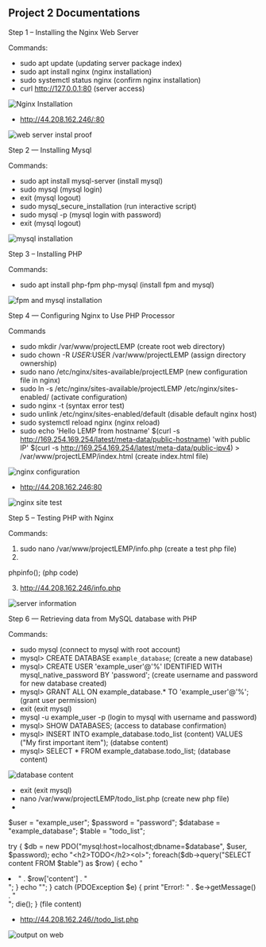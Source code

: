 ## Project 2 Documentations

Step 1 – Installing the Nginx Web Server

Commands:

- sudo apt update (updating server package index)
- sudo apt install nginx (nginx installation)
- sudo systemctl status nginx (confirm nginx installation)
- curl http://127.0.0.1:80 (server access)

![Nginx Installation](./p2images/step1.PNG)


- http://44.208.162.246/:80

![web server instal proof](./p2images/step1a.PNG)


Step 2 — Installing Mysql

Commands:

- sudo apt install mysql-server (install mysql)
- sudo mysql (mysql login)
- exit (mysql logout)
- sudo mysql_secure_installation (run interactive script)
- sudo mysql -p (mysql login with password)
- exit (mysql logout)

![mysql installation](./p2images/step2.PNG)


Step 3 – Installing PHP

Commands:

- sudo apt install php-fpm php-mysql (install fpm and mysql)

![fpm and mysql installation](./p2images/step3.PNG)

Step 4 — Configuring Nginx to Use PHP Processor

Commands

- sudo mkdir /var/www/projectLEMP (create root web directory)
- sudo chown -R $USER:$USER /var/www/projectLEMP (assign directory ownership)
- sudo nano /etc/nginx/sites-available/projectLEMP (new configuration file in nginx)
- sudo ln -s /etc/nginx/sites-available/projectLEMP /etc/nginx/sites-enabled/ (activate configuration)
- sudo nginx -t (syntax error test)
- sudo unlink /etc/nginx/sites-enabled/default (disable default nginx host)
- sudo systemctl reload nginx (nginx reload)
- sudo echo 'Hello LEMP from hostname' $(curl -s http://169.254.169.254/latest/meta-data/public-hostname) 'with public IP' $(curl -s http://169.254.169.254/latest/meta-data/public-ipv4) > /var/www/projectLEMP/index.html (create index.html file)

![nginx configuration](./p2images/step4.PNG)

- http://44.208.162.246:80

![nginx site test](./p2images/step4a.PNG)

Step 5 – Testing PHP with Nginx

Commands:

1. sudo nano /var/www/projectLEMP/info.php (create a test php file)
2. <?php
phpinfo(); (php code)



3. http://44.208.162.246/info.php

![server information](./p2images/step5.PNG)

Step 6 — Retrieving data from MySQL database with PHP

Commands:

- sudo mysql (connect to mysql with root account)
- mysql> CREATE DATABASE `example_database`; (create a new database)
- mysql>  CREATE USER 'example_user'@'%' IDENTIFIED WITH mysql_native_password BY 'password'; (create username and password for new database created)
- mysql> GRANT ALL ON example_database.* TO 'example_user'@'%'; (grant user permission)
- exit (exit mysql)
- mysql -u example_user -p (login to mysql with username and password)
- mysql> SHOW DATABASES; (access to database confirmation)
- mysql> INSERT INTO example_database.todo_list (content) VALUES ("My first important item"); (databse content)
- mysql>  SELECT * FROM example_database.todo_list; (database content)

![database content](./p2images/step6.PNG)

- exit (exit mysql)
- nano /var/www/projectLEMP/todo_list.php (create new php file)
- <?php
$user = "example_user";
$password = "password";
$database = "example_database";
$table = "todo_list";

try {
  $db = new PDO("mysql:host=localhost;dbname=$database", $user, $password);
  echo "<h2>TODO</h2><ol>";
  foreach($db->query("SELECT content FROM $table") as $row) {
    echo "<li>" . $row['content'] . "</li>";
  }
  echo "</ol>";
} catch (PDOException $e) {
    print "Error!: " . $e->getMessage() . "<br/>";
    die();
} (file content)
- http://44.208.162.246//todo_list.php

![output on web](./p2images/step6a.PNG)








